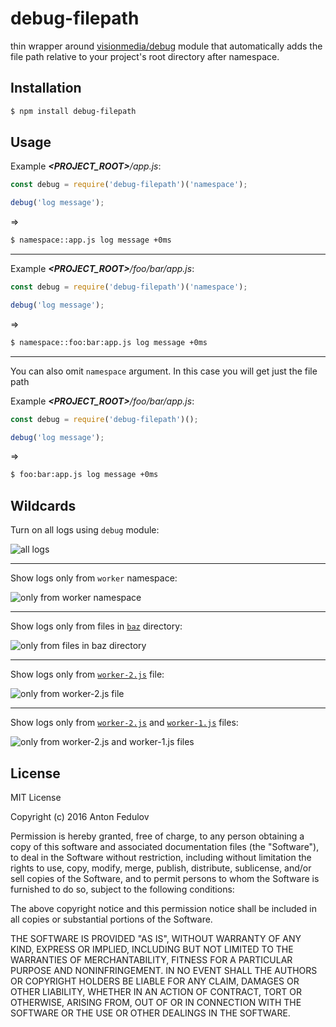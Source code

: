 # debug-filepath

thin wrapper around [visionmedia/debug](https://github.com/visionmedia/debug) module that automatically adds the file path relative to your project's root directory after namespace.

## Installation

```bash
$ npm install debug-filepath
```

## Usage

Example _**\<PROJECT_ROOT\>**/app.js_:
```js
const debug = require('debug-filepath')('namespace');

debug('log message');
```
=>
```bash
$ namespace::app.js log message +0ms
```

---

Example _**\<PROJECT_ROOT\>**/foo/bar/app.js_:
```js
const debug = require('debug-filepath')('namespace');

debug('log message');
```
=>
```bash
$ namespace::foo:bar:app.js log message +0ms
```

---

You can also omit `namespace` argument. In this case you will get just the file path

Example _**\<PROJECT_ROOT\>**/foo/bar/app.js_:
```js
const debug = require('debug-filepath')();

debug('log message');
```
=>
```bash
$ foo:bar:app.js log message +0ms
```

## Wildcards

Turn on all logs using `debug` module:

![all logs](https://cloud.githubusercontent.com/assets/6225592/20684194/8fef1b88-b5b7-11e6-9d8c-a1724c6286b3.png)

---

Show logs only from `worker` namespace:

![only from `worker` namespace](https://cloud.githubusercontent.com/assets/6225592/20684195/9007b3be-b5b7-11e6-99a6-569a04e1efa2.png)

---

Show logs only from files in [`baz`](https://github.com/GEEKIAM/debug-filepath/tree/master/example/baz) directory:

![only from files in `baz` directory](https://cloud.githubusercontent.com/assets/6225592/20684197/90184e0e-b5b7-11e6-98f7-96506ea8a27f.png)

---

Show logs only from [`worker-2.js`](https://github.com/GEEKIAM/debug-filepath/tree/master/example/baz/worker-2.js) file:

![only from `worker-2.js` file](https://cloud.githubusercontent.com/assets/6225592/20684196/9016897a-b5b7-11e6-88b1-e5920875fe8d.png)

---

Show logs only from [`worker-2.js`](https://github.com/GEEKIAM/debug-filepath/tree/master/example/baz/worker-2.js) and [`worker-1.js`](https://github.com/GEEKIAM/debug-filepath/tree/master/example/worker-1.js) files:

![only from `worker-2.js` and `worker-1.js` files](https://cloud.githubusercontent.com/assets/6225592/20684198/9018a660-b5b7-11e6-851c-84fdeffd3f4b.png)

## License

MIT License

Copyright (c) 2016 Anton Fedulov

Permission is hereby granted, free of charge, to any person obtaining a copy
of this software and associated documentation files (the "Software"), to deal
in the Software without restriction, including without limitation the rights
to use, copy, modify, merge, publish, distribute, sublicense, and/or sell
copies of the Software, and to permit persons to whom the Software is
furnished to do so, subject to the following conditions:

The above copyright notice and this permission notice shall be included in all
copies or substantial portions of the Software.

THE SOFTWARE IS PROVIDED "AS IS", WITHOUT WARRANTY OF ANY KIND, EXPRESS OR
IMPLIED, INCLUDING BUT NOT LIMITED TO THE WARRANTIES OF MERCHANTABILITY,
FITNESS FOR A PARTICULAR PURPOSE AND NONINFRINGEMENT. IN NO EVENT SHALL THE
AUTHORS OR COPYRIGHT HOLDERS BE LIABLE FOR ANY CLAIM, DAMAGES OR OTHER
LIABILITY, WHETHER IN AN ACTION OF CONTRACT, TORT OR OTHERWISE, ARISING FROM,
OUT OF OR IN CONNECTION WITH THE SOFTWARE OR THE USE OR OTHER DEALINGS IN THE
SOFTWARE.